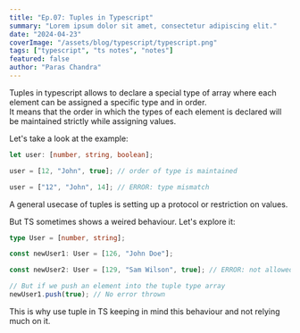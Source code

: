 ```yaml
---
title: "Ep.07: Tuples in Typescript"
summary: "Lorem ipsum dolor sit amet, consectetur adipiscing elit."
date: "2024-04-23"
coverImage: "/assets/blog/typescript/typescript.png"
tags: ["typescript", "ts notes", "notes"]
featured: false
author: "Paras Chandra"
---
```


Tuples in typescript allows to declare a special type of array where each element can be assigned a specific type and in order.<br/>
It means that the order in which the types of each element is declared will be maintained strictly while assigning values.

Let's take a look at the example:
```typescript
let user: [number, string, boolean];

user = [12, "John", true]; // order of type is maintained

user = ["12", "John", 14]; // ERROR: type mismatch
```

A general usecase of tuples is setting up a protocol or restriction on values.<br/>

But TS sometimes shows a weired behaviour. Let's explore it:
```typescript
type User = [number, string];

const newUser1: User = [126, "John Doe"];

const newUser2: User = [129, "Sam Wilson", true]; // ERROR: not allowed (Tuple type)

// But if we push an element into the tuple type array
newUser1.push(true); // No error thrown
```
This is why use tuple in TS keeping in mind this behaviour and not relying much on it.